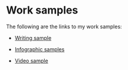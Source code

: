 # Work samples
The following are the links to my work samples:

* [Writing sample](https://rkaruvath.github.io/WorkSamples/WritingSample.html)
  
* [Infographic samples](https://rkaruvath.github.io/WorkSamples/InfographicSample.html)

* [Video sample](https://rkaruvath.github.io/WorkSamples/VideoSample.html)
